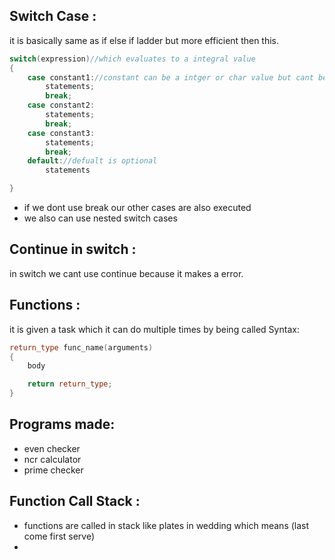 ## Switch Case :
it is basically same as if else if ladder but more efficient then this.
```cpp
switch(expression)//which evaluates to a integral value
{
	case constant1://constant can be a intger or char value but cant be float or string
		statements;
		break;
	case constant2:
		statements;
		break;
	case constant3:
		statements;
		break;
	default://defualt is optional
		statements

}
```
- if we dont use break our other cases are also executed
- we also can use nested switch cases

## Continue in switch :
in switch we cant use continue because it makes a error.
## Functions :
it is given a task which it can do multiple times by being called
Syntax:
```cpp
return_type func_name(arguments)
{
	body

	return return_type;
}
```


## Programs made:
- even checker
- ncr calculator
- prime checker

## Function Call Stack :
- functions are called in stack like plates in wedding which means (last come first serve)
- 